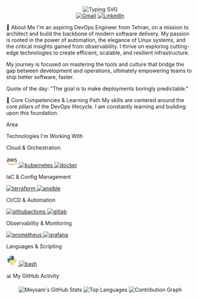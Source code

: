 <!--
Hello! You've found the source code for my GitHub profile.
Feel free to use this as inspiration for your own!
-->

<!-- Header Section -->

<div align="center">
<img src="https://www.google.com/search?q=https://readme-typing-svg.herokuapp.com%3Ffont%3DFira%2BCode%26size%3D30%26pause%3D1000%26color%3D00BFFF%26center%3Dtrue%26vCenter%3Dtrue%26width%3D435%26lines%3DHi%2Bthere%252C%2BI%27m%2BMeysam%2B%25F0%259F%2591%258B%3BI%27m%2Ban%2BAspiring%2BDevOps%2BEngineer" alt="Typing SVG" />
</div>

<div align="center">
<a href="mailto:meysam.mp1993@gmail.com"><img src="https://img.shields.io/badge/Gmail-D14836?style=for-the-badge&logo=gmail&logoColor=white" alt="Gmail"/></a>
<a href="[YOUR_LINKEDIN_URL]"><img src="https://www.google.com/search?q=https://img.shields.io/badge/LinkedIn-0077B5%3Fstyle%3Dfor-the-badge%26logo%3Dlinkedin%26logoColor%3Dwhite" alt="LinkedIn"/></a>
</div>

🚀 About Me
I'm an aspiring DevOps Engineer from Tehran, on a mission to architect and build the backbone of modern software delivery. My passion is rooted in the power of automation, the elegance of Linux systems, and the critical insights gained from observability. I thrive on exploring cutting-edge technologies to create efficient, scalable, and resilient infrastructure.

My journey is focused on mastering the tools and culture that bridge the gap between development and operations, ultimately empowering teams to ship better software, faster.

Quote of the day: "The goal is to make deployments boringly predictable."

🎯 Core Competencies & Learning Path
My skills are centered around the core pillars of the DevOps lifecycle. I am constantly learning and building upon this foundation.

Area

Technologies I'm Working With

Cloud & Orchestration

<p align="left"> <a href="https://aws.amazon.com" target="_blank" rel="noreferrer"> <img src="https://raw.githubusercontent.com/devicons/devicon/master/icons/amazonwebservices/amazonwebservices-original-wordmark.svg" alt="aws" width="30" height="30"/> </a> <a href="https://kubernetes.io" target="_blank" rel="noreferrer"> <img src="https://www.vectorlogo.zone/logos/kubernetes/kubernetes-icon.svg" alt="kubernetes" width="30" height="30"/> </a> <a href="https://www.docker.com/" target="_blank" rel="noreferrer"> <img src="https://www.google.com/search?q=https://raw.githubusercontent.com/devicons/devicon/master/icons/docker/docker-plain-wordmark.svg" alt="docker" width="30" height="30"/> </a> </p>

IaC & Config Management

<p align="left"> <a href="https://www.terraform.io" target="_blank" rel="noreferrer"> <img src="https://www.vectorlogo.zone/logos/terraformio/terraformio-icon.svg" alt="terraform" width="30" height="30"/> </a> <a href="https://www.ansible.com/" target="_blank" rel="noreferrer"> <img src="https://www.vectorlogo.zone/logos/ansible/ansible-icon.svg" alt="ansible" width="30" height="30"/> </a> </p>

CI/CD & Automation

<p align="left"> <a href="https://github.com/features/actions" target="_blank" rel="noreferrer"> <img src="https://www.google.com/search?q=https://www.vectorlogo.zone/logos/github/github-icon.svg" alt="githubactions" width="30" height="30"/> </a> <a href="https://about.gitlab.com/" target="_blank" rel="noreferrer"> <img src="https://www.google.com/search?q=https://www.vectorlogo.zone/logos/gitlab/gitlab-icon.svg" alt="gitlab" width="30" height="30"/> </a> </p>

Observability & Monitoring

<p align="left"> <a href="https://prometheus.io/" target="_blank" rel="noreferrer"> <img src="https://www.vectorlogo.zone/logos/prometheusio/prometheusio-icon.svg" alt="prometheus" width="30" height="30"/> </a> <a href="https://grafana.com" target="_blank" rel="noreferrer"> <img src="https://www.vectorlogo.zone/logos/grafana/grafana-icon.svg" alt="grafana" width="30" height="30"/> </a> </p>

Languages & Scripting

<p align="left"> <a href="https://www.python.org" target="_blank" rel="noreferrer"> <img src="https://raw.githubusercontent.com/devicons/devicon/master/icons/python/python-original.svg" alt="python" width="30" height="30"/> </a> <a href="https://www.gnu.org/software/bash/" target="_blank" rel="noreferrer"> <img src="https://www.vectorlogo.zone/logos/gnu_bash/gnu_bash-icon.svg" alt="bash" width="30" height="30"/> </a> </p>

📊 My GitHub Activity
<div align="center">

<!-- GitHub Stats -->

<img src="https://github-readme-stats.vercel.app/api?username=[YOUR_GITHUB_USERNAME]&show_icons=true&theme=dracula&hide_border=true&count_private=true" alt="Meysam's GitHub Stats" />

<!-- Top Languages -->

<img src="https://www.google.com/search?q=https://github-readme-stats.vercel.app/api/top-langs/%3Fusername%3D[YOUR_GITHUB_USERNAME]&layout=compact&theme=dracula&hide_border=true" alt="Top Languages" />

<!-- Contribution Snake -->

<img src="https://www.google.com/search?q=https://github-readme-activity-graph.vercel.app/graph%3Fusername%3D[YOUR_GITHUB_USERNAME]&theme=dracula&hide_border=true" alt="Contribution Graph" />

</div>

<!--
Thanks for visiting!
-->
